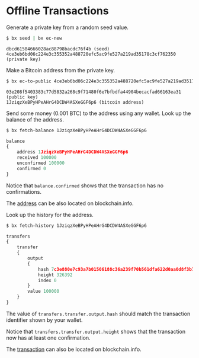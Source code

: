 # Offline Transactions
Generate a private key from a random seed value.
```sh
$ bx seed | bx ec-new
```
```
dbcd61584666028ac88798bacdc76f4b (seed)
4ce3eb6bd06c224e3c355352a488720efc5ac9fe527a219ad35178c3cf762350 (private key)
```
Make a Bitcoin address from the private key.
```sh
$ bx ec-to-public 4ce3eb6bd06c224e3c355352a488720efc5ac9fe527a219ad35178c3cf762350 | bx ec-to-address
```
```
03e208f5403383c77d5832a268c9f71480f6e7bfbdfa44904becacfad66163ea31 (public key)
1JziqzXeBPyHPeAHrG4DCDW4ASXeGGF6p6 (bitcoin address)
```
Send some money (0.001 BTC) to the address using any wallet. Look up the balance of the address.
```sh
$ bx fetch-balance 1JziqzXeBPyHPeAHrG4DCDW4ASXeGGF6p6
```
```js
balance
{
    address 1JziqzXeBPyHPeAHrG4DCDW4ASXeGGF6p6
    received 100000
    unconfirmed 100000
    confirmed 0
}
```
Notice that `balance.confirmed` shows that the transaction has no confirmations.

The [address](https://blockchain.info/address/1JziqzXeBPyHPeAHrG4DCDW4ASXeGGF6p6) can be also located on blockchain.info.

Look up the history for the address.
```sh
$ bx fetch-history 1JziqzXeBPyHPeAHrG4DCDW4ASXeGGF6p6
```
```js
transfers
{
    transfer
    {
        output
        {
            hash 7c3e880e7c93a7b01506188c36a239f70b561dfa622d0aa0d8f3b7403c94017d
            height 326392
            index 0
        }
        value 100000
    }
}
```
The value of `transfers.transfer.output.hash` should match the transaction identifier shown by your wallet.

Notice that `transfers.transfer.output.height` shows that the transaction now has at least one confirmation.

The [transaction](https://blockchain.info/tx/7c3e880e7c93a7b01506188c36a239f70b561dfa622d0aa0d8f3b7403c94017d) can also be located on blockchain.info.
```